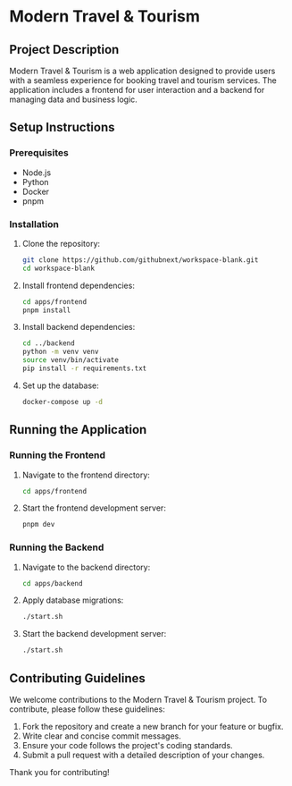 # Modern Travel & Tourism

## Project Description

Modern Travel & Tourism is a web application designed to provide users with a seamless experience for booking travel and tourism services. The application includes a frontend for user interaction and a backend for managing data and business logic.

## Setup Instructions

### Prerequisites

- Node.js
- Python
- Docker
- pnpm

### Installation

1. Clone the repository:
   ```sh
   git clone https://github.com/githubnext/workspace-blank.git
   cd workspace-blank
   ```

2. Install frontend dependencies:
   ```sh
   cd apps/frontend
   pnpm install
   ```

3. Install backend dependencies:
   ```sh
   cd ../backend
   python -m venv venv
   source venv/bin/activate
   pip install -r requirements.txt
   ```

4. Set up the database:
   ```sh
   docker-compose up -d
   ```

## Running the Application

### Running the Frontend

1. Navigate to the frontend directory:
   ```sh
   cd apps/frontend
   ```

2. Start the frontend development server:
   ```sh
   pnpm dev
   ```

### Running the Backend

1. Navigate to the backend directory:
   ```sh
   cd apps/backend
   ```

2. Apply database migrations:
   ```sh
   ./start.sh
   ```

3. Start the backend development server:
   ```sh
   ./start.sh
   ```

## Contributing Guidelines

We welcome contributions to the Modern Travel & Tourism project. To contribute, please follow these guidelines:

1. Fork the repository and create a new branch for your feature or bugfix.
2. Write clear and concise commit messages.
3. Ensure your code follows the project's coding standards.
4. Submit a pull request with a detailed description of your changes.

Thank you for contributing!
